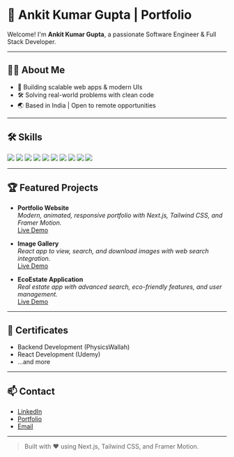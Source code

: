 # 🚀 Ankit Kumar Gupta | Portfolio

Welcome! I'm **Ankit Kumar Gupta**, a passionate Software Engineer & Full Stack Developer.

---

## 👨‍💻 About Me

- 💼 Building scalable web apps & modern UIs
- 🛠️ Solving real-world problems with clean code
- 🌏 Based in India | Open to remote opportunities

---

## 🛠️ Skills

<p align="left">
  <img src="https://img.shields.io/badge/Next.js-000?style=for-the-badge&logo=nextdotjs&logoColor=white"/>
  <img src="https://img.shields.io/badge/TypeScript-3178c6?style=for-the-badge&logo=typescript&logoColor=white"/>
  <img src="https://img.shields.io/badge/React-20232a?style=for-the-badge&logo=react&logoColor=61dafb"/>
  <img src="https://img.shields.io/badge/Tailwind_CSS-38bdf8?style=for-the-badge&logo=tailwind-css&logoColor=white"/>
  <img src="https://img.shields.io/badge/Node.js-339933?style=for-the-badge&logo=nodedotjs&logoColor=white"/>
  <img src="https://img.shields.io/badge/Express.js-404d59?style=for-the-badge"/>
  <img src="https://img.shields.io/badge/MongoDB-47a248?style=for-the-badge&logo=mongodb&logoColor=white"/>
  <img src="https://img.shields.io/badge/Redux-764abc?style=for-the-badge&logo=redux&logoColor=white"/>
  <img src="https://img.shields.io/badge/Framer_Motion-ea4fff?style=for-the-badge&logo=framer&logoColor=white"/>
  <img src="https://img.shields.io/badge/JavaScript-f7df1e?style=for-the-badge&logo=javascript&logoColor=black"/>
</p>

---

## 🏆 Featured Projects

- **Portfolio Website**  
  _Modern, animated, responsive portfolio with Next.js, Tailwind CSS, and Framer Motion._  
  [Live Demo](https://ankitkumar.me)

- **Image Gallery**  
  _React app to view, search, and download images with web search integration._  
  [Live Demo](https://imagegallery0.netlify.app/)

- **EcoEstate Application**  
  _Real estate app with advanced search, eco-friendly features, and user management._  
  [Live Demo](https://ecostate.vercel.app/)

---

## 📜 Certificates

- Backend Development (PhysicsWallah)
- React Development (Udemy)
- ...and more

---

## 📫 Contact

- [LinkedIn](https://www.linkedin.com/in/ankit-kumar-gupta-69537b228/)
- [Portfolio](https://ankitkumar.me)
- [Email](mailto:ankitgupta17878@gmail.com)

---

> Built with ❤️ using Next.js, Tailwind CSS, and Framer Motion.